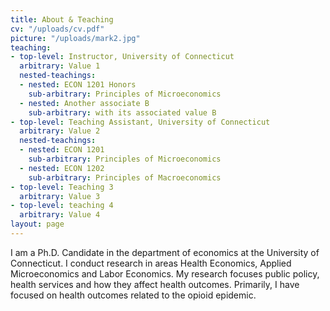 ```yaml
---
title: About & Teaching
cv: "/uploads/cv.pdf"
picture: "/uploads/mark2.jpg"
teaching:
- top-level: Instructor, University of Connecticut
  arbitrary: Value 1
  nested-teachings:
  - nested: ECON 1201 Honors
    sub-arbitrary: Principles of Microeconomics
  - nested: Another associate B
    sub-arbitrary: with its associated value B
- top-level: Teaching Assistant, University of Connecticut
  arbitrary: Value 2
  nested-teachings:
  - nested: ECON 1201
    sub-arbitrary: Principles of Microeconomics
  - nested: ECON 1202
    sub-arbitrary: Principles of Macroeconomics
- top-level: Teaching 3
  arbitrary: Value 3
- top-level: teaching 4
  arbitrary: Value 4
layout: page
---
```


I am a Ph.D. Candidate in the department of economics at the University of Connecticut.  I conduct research in areas Health Economics, Applied Microeconomics and Labor Economics. My research focuses public policy, health services and how they affect health outcomes. Primarily, I have focused on health outcomes related to the opioid epidemic.

